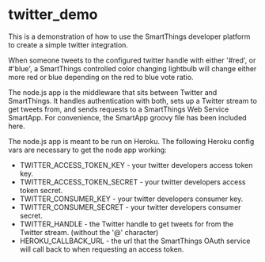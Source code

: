 # twitter_demo

This is a demonstration of how to use the SmartThings developer platform to create a simple twitter integration.

When someone tweets to the configured twitter handle with either '#red', or #'blue', a SmartThings controlled color changing lightbulb will change either more red or blue depending on the red to blue vote ratio.

The node.js app is the middleware that sits between Twitter and SmartThings. It handles authentication with both, sets up a Twitter stream to get tweets from, and sends requests to a SmartThings Web Service SmartApp. For convenience, the SmartApp groovy file has been included here.

The node.js app is meant to be run on Heroku. The following Heroku config vars are necessary to get the node app working:

* TWITTER_ACCESS_TOKEN_KEY - your twitter developers access token key.
* TWITTER_ACCESS_TOKEN_SECRET - your twitter developers access token secret.
* TWITTER_CONSUMER_KEY - your twitter developers consumer key.
* TWITTER_CONSUMER_SECRET - your twitter developers consumer secret.
* TWITTER_HANDLE - the Twitter handle to get tweets for from the Twitter stream. (without the '@' character)
* HEROKU_CALLBACK_URL - the url that the SmartThings OAuth service will call back to when requesting an access token.
